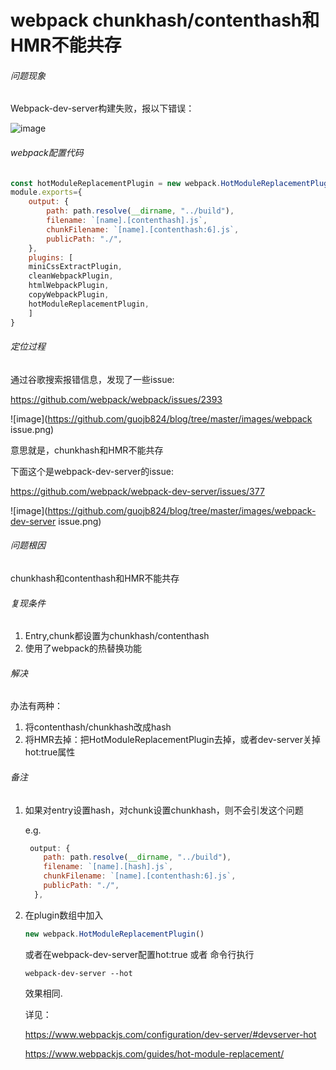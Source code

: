 # webpack chunkhash/contenthash和HMR不能共存

###### 问题现象

Webpack-dev-server构建失败，报以下错误：

![image](https://github.com/guojb824/blog/tree/master/images/chunkhash构建失败.png)

###### webpack配置代码

```javascript
const hotModuleReplacementPlugin = new webpack.HotModuleReplacementPlugin({});
module.exports={
	output: {
		path: path.resolve(__dirname, "../build"),
		filename: `[name].[contenthash].js`,
		chunkFilename: `[name].[contenthash:6].js`,
		publicPath: "./",
	},
	plugins: [
	miniCssExtractPlugin,
	cleanWebpackPlugin,
	htmlWebpackPlugin,
	copyWebpackPlugin,
	hotModuleReplacementPlugin,
	]
}

```

###### 定位过程

通过谷歌搜索报错信息，发现了一些issue:

https://github.com/webpack/webpack/issues/2393

![image](https://github.com/guojb824/blog/tree/master/images/webpack issue.png)

意思就是，chunkhash和HMR不能共存

下面这个是webpack-dev-server的issue:

https://github.com/webpack/webpack-dev-server/issues/377

![image](https://github.com/guojb824/blog/tree/master/images/webpack-dev-server issue.png)

###### 问题根因

chunkhash和contenthash和HMR不能共存

###### 复现条件

1. Entry,chunk都设置为chunkhash/contenthash
2. 使用了webpack的热替换功能

###### 解决

办法有两种：

1. 将contenthash/chunkhash改成hash
2. 将HMR去掉：把HotModuleReplacementPlugin去掉，或者dev-server关掉hot:true属性

###### 备注

1. 如果对entry设置hash，对chunk设置chunkhash，则不会引发这个问题

   e.g.

   ```javascript
    output: {
       path: path.resolve(__dirname, "../build"),
       filename: `[name].[hash].js`,
       chunkFilename: `[name].[contenthash:6].js`,
       publicPath: "./",
     },
   ```

2. 在plugin数组中加入

   ```javascript
   new webpack.HotModuleReplacementPlugin()
   ```

   或者在webpack-dev-server配置hot:true 或者 命令行执行 

   ```shell
   webpack-dev-server --hot
   ```

   效果相同.

   详见：

   https://www.webpackjs.com/configuration/dev-server/#devserver-hot

   https://www.webpackjs.com/guides/hot-module-replacement/